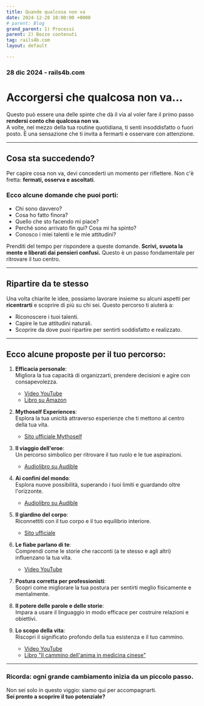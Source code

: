 ```yaml
---
title: Quando qualcosa non va 
date: 2024-12-28 10:00:00 +0000
# parent: Blog 
grand_parent: 1) Processi
parent: 2) Bozze contenuti
tag: rails4b.com
layout: default

---
```


### 28 dic 2024 - rails4b.com
# Accorgersi che qualcosa non va...

Questo può essere una delle spinte che dà il via al voler fare il primo passo  **rendersi conto che qualcosa non va**.  
A volte, nel mezzo della tua routine quotidiana, ti senti insoddisfatto o fuori posto. È una sensazione che ti invita a fermarti e osservare con attenzione.

---

## Cosa sta succedendo?
Per capire cosa non va, devi concederti un momento per riflettere. Non c'è fretta: **fermati, osserva e ascoltati**. 

### Ecco alcune domande che puoi porti:
- Chi sono davvero?  
- Cosa ho fatto finora?  
- Quello che sto facendo mi piace?  
- Perché sono arrivato fin qui? Cosa mi ha spinto?  
- Conosco i miei talenti e le mie attitudini?  

Prenditi del tempo per rispondere a queste domande. **Scrivi, svuota la mente e liberati dai pensieri confusi.** Questo è un passo fondamentale per ritrovare il tuo centro.

---

## Ripartire da te stesso
Una volta chiarite le idee, possiamo lavorare insieme su alcuni aspetti per **ricentrarti** e scoprire di più su chi sei. Questo percorso ti aiuterà a:
- Riconoscere i tuoi talenti.
- Capire le tue attitudini naturali.
- Scoprire da dove puoi ripartire per sentirti soddisfatto e realizzato.

---

## Ecco alcune proposte per il tuo percorso:
1. **Efficacia personale**:  
   Migliora la tua capacità di organizzarti, prendere decisioni e agire con consapevolezza.  
   - [Video YouTube](https://www.youtube.com/watch?v=lSjP2VPQ8KM)  
   - [Libro su Amazon](https://www.amazon.it/Efficacia-personale-Piernicola-Maria/dp/B00DC48E5E)

2. **Mythoself Experiences**:  
   Esplora la tua unicità attraverso esperienze che ti mettono al centro della tua vita.  
   - [Sito ufficiale Mythoself](https://www.mythoself.com/)

3. **Il viaggio dell'eroe**:  
   Un percorso simbolico per ritrovare il tuo ruolo e le tue aspirazioni.  
   - [Audiolibro su Audible](https://www.audible.it/pd/Il-Viaggio-dell%E2%80%99Eroe-per-la-tua-crescita-personale-Audiolibri/B0CCJ5PV9B)

4. **Ai confini del mondo**:  
   Esplora nuove possibilità, superando i tuoi limiti e guardando oltre l'orizzonte.  
   - [Audiolibro su Audible](https://www.audible.it/pd/I-confini-del-mondo-Audiolibri/B09X61LF7J)

5. **Il giardino del corpo**:  
   Riconnettiti con il tuo corpo e il tuo equilibrio interiore.  
   - [Sito ufficiale](https://ilgiardinodelcorpo.it/)

6. **Le fiabe parlano di te**:  
   Comprendi come le storie che racconti (a te stesso e agli altri) influenzano la tua vita.  
   - [Video YouTube](https://www.youtube.com/watch?v=oyv7c20xtts)

7. **Postura corretta per professionisti**:  
   Scopri come migliorare la tua postura per sentirti meglio fisicamente e mentalmente.

8. **Il potere delle parole e delle storie**:  
   Impara a usare il linguaggio in modo efficace per costruire relazioni e obiettivi.

9. **Lo scopo della vita**:  
   Riscopri il significato profondo della tua esistenza e il tuo cammino.  
   - [Video YouTube](https://www.youtube.com/watch?v=YrIoDIdI7Hk)  
   - [Libro "Il cammino dell'anima in medicina cinese"](https://www.amazon.it/cammino-dellanima-medicina-cinese/dp/8872737494)

---

### Ricorda: ogni grande cambiamento inizia da un piccolo passo.  
Non sei solo in questo viggio: siamo qui per accompagnarti.  
**Sei pronto a scoprire il tuo potenziale?**
